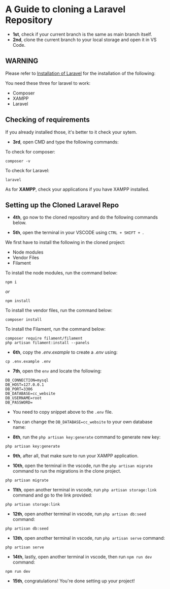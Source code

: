 # A Guide to cloning a Laravel Repository

- __1st__, check if your current branch is the same as main branch itself.
- __2nd__, clone the current branch to your local storage and open it in VS Code.

## WARNING
Please refer to <a href="https://youtu.be/XTDNs4TB_lE?si=sb2QOxhU0OEvEGPX">Installation of Laravel</a> for the installation of the following:

You need these three for laravel to work:
- Composer
- XAMPP
- Laravel

## Checking of requirements
If you already installed those, it's better to it check your sytem.

- __3rd__, open CMD and type the following commands:

To check for composer:
```
composer -v
```

To check for Laravel:
```
laravel
```

As for __XAMPP__, check your applications if you have XAMPP installed.

## Setting up the Cloned Laravel Repo
- __4th__, go now to the cloned repository and do the following commands below.

- __5th__, open the terminal in your VSCODE using `CTRL + SHIFT + `.

We first have to install the following in the cloned project:

- Node modules
- Vendor Files
- Filament

To install the node modules, run the command below:
```
npm i
```

*or* 

```
npm install
```

To install the vendor files, run the command below:
```
composer install
```

To install the Filament, run the command below:
```
composer require filament/filament
php artisan filament:install --panels

```

- __6th__, copy the *.env.example* to create a *.env* using:
```
cp .env.example .env
```

- __7th__, open the `env` and locate the following:
```
DB_CONNECTION=mysql
DB_HOST=127.0.0.1
DB_PORT=3306
DB_DATABASE=cc_website
DB_USERNAME=root
DB_PASSWORD=
```
- You need to copy snippet above to the `.env` file.

- You can change the `DB_DATABASE=cc_website` to your own database name:

- __8th__, run the `php artisan key:generate` command to generate new key:
```
php artisan key:generate
```

- __9th__, after all, that make sure to run your XAMPP application.

- __10th__, open the terminal in the vscode, run the `php artisan migrate` command to run the migrations in the clone project.
```
php artisan migrate
```

- __11th__, open another terminal in vscode, run `php artisan storage:link` command and go to the link provided:

```
php artisan storage:link

```

- __12th__, open another terminal in vscode, run `php artisan db:seed` command:

```
php artisan db:seed

```

- __13th__, open another terminal in vscode, run `php artisan serve` command:

```
php artisan serve
```

- __14th__, lastly, open another terminal in vscode, then run `npm run dev` command:

```
npm run dev
```

- __15th__, congratulations! You're done setting up your project!
